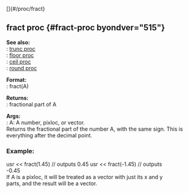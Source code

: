 []{#/proc/fract}    
## fract proc {#fract-proc byondver="515"}    
**See also:**    
:   [trunc proc](ref/proc/trunc)    
:   [floor proc](ref/proc/floor)    
:   [ceil proc](ref/proc/ceil)    
:   [round proc](ref/proc/round)    
<!-- -->    
**Format:**    
:   fract(A)    
<!-- -->    
**Returns:**    
:   fractional part of A    
<!-- -->    
**Args:**    
:   A: A number, pixloc, or vector.    
Returns the fractional part of the number A, with the same sign. This is    
everything after the decimal point.    
### Example:    
usr \<\< fract(1.45) // outputs 0.45 usr \<\< fract(-1.45) // outputs    
-0.45    
If A is a pixloc, it will be treated as a vector with just its x and y    
parts, and the result will be a vector.  